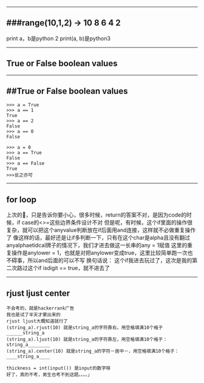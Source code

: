 ---------------------
###range(10,1,2) -> 10 8 6 4 2
----------------------

print a，b是python 2
print(a, b)是python3

------
True or False boolean values
------





------
##True or False boolean values
------
```
>>> a = True
>>> a == 1
True
>>> a == 2
False
>>> a == 0
False
```
```
>>> a = 0
>>> a == True
False
>>> a == False
True
>>>反之亦可
```

--------------------------
for loop
--------------------------
上次的🌰，只是告诉你要小心，很多时候，return的答案不对，是因为code的时候，if case的<>=这些边界条件设计不对
但是呢，有时候，这个if里面的操作很复杂，就可以把这个anyvalue判断放在if后面用and连接，这样就不必做重复操作了
像这样的话，最好还是让if多判断一下，只有在这个char是alpha且没有翻过anyalphaetidcal牌子的情况下，我们才进去做这一长串的any = 1赋值
这里的重复操作是anylower = 1，也就是对把anylower变成true，这里比较简单跑一次也不碍事，所以and后面的可以不写
换句话说：
  这个if我进去玩过了，这次是我的第二次路过这个if isdigit == true，就不进去了
  
  
  -------------------
  rjust ljust center
  --------------------
  ```
 不会考的，就是hackerrank广告
我也是试了半天才蒙出来的
 rjust ljust大概知道就行了
  (string_a).rjust(10) 就是string_a的字符靠右，用空格填满10个格子
  ______string_a
  (string_a).ljust(10) 就是string_a的字符靠左，用空格填满10个格子：
string_a________
  (string_a).center(10) 就是string_a的字符－居中－，用空格填满10个格子：
____string_a____
 
thickness = int(input()) 是input的数字呀
  好了，真的不考，男生也考不到这题。。。。」

```
